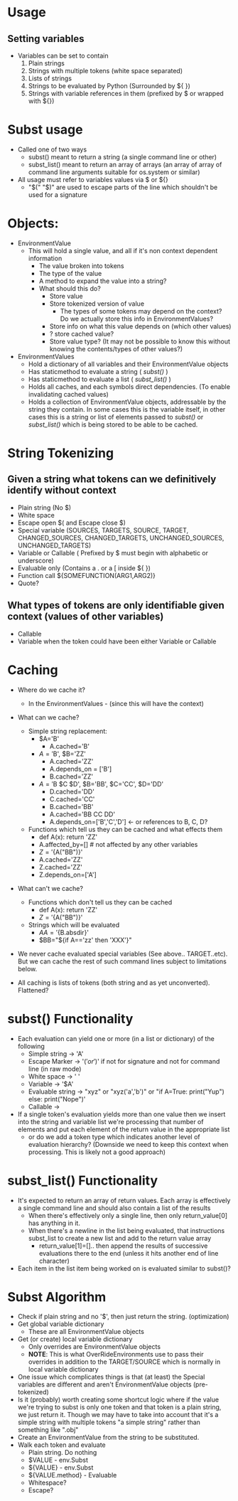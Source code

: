 # Usage

## Setting variables
  * Variables can be set to contain
    1. Plain strings
    1. Strings with multiple tokens (white space separated)
    1. Lists of strings
    1. Strings to be evaluated by Python (Surrounded by ${ })
    1. Strings with variable references in them (prefixed by $ or wrapped with ${})
    
# Subst usage
  * Called one of two ways
    * subst() meant to return a string (a single command line or other)
    * subst_list() meant to return an array of arrays (an array of array of command line arguments suitable for os.system or similar)
  * All usage must refer to variables values via $ or ${}
    * "$(" "$)" are used to escape parts of the line which shouldn't be used for a signature  

# Objects:
  * EnvironmentValue
    * This will hold a single value, and all if it's non context dependent information
      * The value broken into tokens
      * The type of the value
      * A method to expand the value into a string?
      * What should this do?
        * Store value
        * Store tokenized version of value
          * The types of some tokens may depend on the context? Do we actually store this info in EnvironmentValues?
        * Store info on what this value depends on (which other values)
        * ? store cached value?
        * Store value type? (It may not be possible to know this without knowing the contents/types of other values?)
  * EnvironmentValues
    * Hold a dictionary of all variables and their EnvironmentValue objects
    * Has staticmethod to evaluate a string ( *subst()* )
    * Has staticmethod to evaluate a list ( *subst_list()* )
    * Holds all caches, and each symbols direct dependencies. (To enable invalidating cached values)
    * Holds a collection of EnvironmentValue objects, addressable by the string they contain. In some cases this is the variable itself, in other cases this is a string or list of elements passed to *subst()* or *subst_list()* which is being stored to be able to be cached.
    
# String Tokenizing
## Given a string what tokens can we definitively identify without context
  * Plain string (No $)
  * White space
  * Escape open $( and Escape close $)
  * Special variable (SOURCES, TARGETS, SOURCE, TARGET, CHANGED_SOURCES, 
                      CHANGED_TARGETS, UNCHANGED_SOURCES, UNCHANGED_TARGETS)
  * Variable or Callable ( Prefixed by $ must begin with alphabetic or underscore)
  * Evaluable only (Contains a . or a [ inside ${ })
  * Function call  ${SOMEFUNCTION(ARG1,ARG2)}
  * Quote?
  
## What types of tokens are only identifiable given context (values of other variables)
  * Callable
  * Variable when the token could have been either Variable or Callable
  
  

# Caching
  * Where do we cache it?
    * In the EnvironmentValues - (since this will have the context)
  * What can we cache?
    * Simple string replacement:
      * $A='B'
        * A.cached='B'
      * $A='$B', $B='ZZ'
        * A.cached='ZZ'
        * A.depends_on = ['B']
        * B.cached='ZZ'
      * $A='$B $C $D', $B='BB', $C='CC', $D='DD'
        * D.cached='DD'
        * C.cached='CC'
        * B.cached='BB'
        * A.cached='BB CC DD'
        * A.depends_on=['B','C','D'] <- or references to B, C, D?
    * Functions which tell us they can be cached and what effects them
      * def A(x): return 'ZZ'
      * A.affected_by=[] # not affected by any other variables
      * $Z='${A("BB")}'
      * A.cached='ZZ'
      * Z.cached='ZZ'
      * Z.depends_on=['A']

  * What can't we cache?
    * Functions which don't tell us they can be cached
      * def A(x): return 'ZZ'
      * $Z='${A("BB")}'
    * Strings which will be evaluated
      * $AA='${B.absdir}'
      * $BB="${if A=='zz' then 'XXX'}"
  * We never cache evaluated special variables (See above.. TARGET..etc). But we can cache the rest of such command lines subject to limitations below.
  * All caching is lists of tokens (both string and as yet unconverted). Flattened?


# subst() Functionality
  * Each evaluation can yield one or more (in a list or dictionary) of the following
    * Simple string -> 'A'
    * Escape Marker -> '$(' or '$)' if not for signature and not for command line (in raw mode)
    * White space -> ' '
    * Variable -> '$A'
    * Evaluable string -> "xyz" or "xyz('a','b')" or "if A=True: print("Yup") else: print("Nope")'
    * Callable -> 
  * If a single token's evaluation yields more than one value then we insert into the string and variable list we're processing that number of elements and put each element of the return value in the appropriate list
    * or do we add a token type which indicates another level of evaluation hierarchy? (Downside we need to keep this context when processing. This is likely not a good approach)
  
# subst_list() Functionality  
  * It's expected to return an array of return values. Each array is effectively a single command line and should also contain a list of the results
    * When there's effectively only a single line, then only return_value[0] has anything in it.
    * When there's a newline in the list being evaluated, that instructions subst_list to create a new list and add to the return value array
      * return_value[1]=[].. then append the results of successive evaluations there to the end (unless it hits another end of line character)
  * Each item in the list item being worked on is evaluated similar to subst()?
  
# Subst Algorithm
  * Check if plain string and no '$', then just return the string. (optimization)
  * Get global variable dictionary
    * These are all EnvironmentValue objects
  * Get (or create) local variable dictionary
    * Only overrides are EnvironmentValue objects
    * **NOTE**: This is what  OverRideEnvironments use to pass their overrides in addition to the TARGET/SOURCE which is normally in local variable dictionary
  * One issue which complicates things is that (at least) the Special variables are different and aren't EnvironmentValue objects (pre-tokenized)
  * Is it (probably) worth creating some shortcut logic where if the value we're trying to subst is only one token and that token is a plain string, we just return it. Though we may have to take into account that it's a simple string with multiple tokens "a simple string" rather than something like ".obj"
  * Create an EnvironmentValue from the string to be substituted.
  * Walk each token and evaluate
    * Plain string. Do nothing
    * $VALUE - env.Subst
    * ${VALUE} - env.Subst
    * ${VALUE.method} - Evaluable
    * Whitespace?
    * Escape?